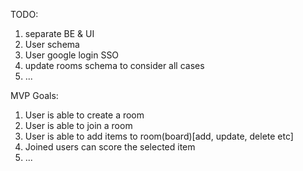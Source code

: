 

TODO:
1. separate BE & UI
2. User schema
3. User google login SSO
4. update rooms schema to consider all cases
4. ...




MVP Goals:
1. User is able to create a room
2. User is able to join a room
3. User is able to add items to room(board)[add, update, delete etc]
4. Joined users can score the selected item
5. ...
